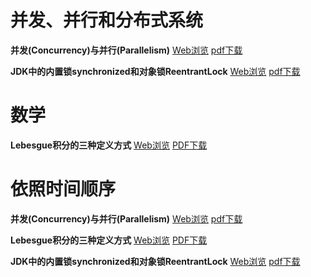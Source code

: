
# 并发、并行和分布式系统

**并发(Concurrency)与并行(Parallelism)**  [Web浏览](https://github.com/QuChunhe/blogs/blob/master/Concurrency_vs_Parallelism.md)  [pdf下载](https://github.com/QuChunhe/blogs/raw/master/files/2020-05-25_Concurrency_vs_Parallelism.pdf)

**JDK中的内置锁synchronized和对象锁ReentrantLock**  [Web浏览](https://github.com/QuChunhe/blogs/blob/master/%E5%86%85%E7%BD%AE%E9%94%81synchronized%E5%92%8C%E5%AF%B9%E8%B1%A1%E9%94%81ReentrantLock.md)  [pdf下载](https://github.com/QuChunhe/blogs/raw/master/files/2020-06-07_synchronized_vs_ReentrantLock.pdf)

# 数学

**Lebesgue积分的三种定义方式**  [Web浏览](https://github.com/QuChunhe/blogs/blob/master/Lebesgue%E7%A7%AF%E5%88%86%E7%9A%84%E4%B8%89%E7%A7%8D%E5%AE%9A%E4%B9%89%E6%96%B9%E5%BC%8F.md)  [PDF下载](https://github.com/QuChunhe/blogs/raw/master/files/2020-05-31_Three_Definition_of_the_Lebesgue_Integral.pdf)


# 依照时间顺序

**并发(Concurrency)与并行(Parallelism)**  [Web浏览](https://github.com/QuChunhe/blogs/blob/master/Concurrency_vs_Parallelism.md)  [pdf下载](https://github.com/QuChunhe/blogs/raw/master/files/2020-05-25_Concurrency_vs_Parallelism.pdf)

**Lebesgue积分的三种定义方式**  [Web浏览](https://github.com/QuChunhe/blogs/blob/master/Lebesgue%E7%A7%AF%E5%88%86%E7%9A%84%E4%B8%89%E7%A7%8D%E5%AE%9A%E4%B9%89%E6%96%B9%E5%BC%8F.md)  [PDF下载](https://github.com/QuChunhe/blogs/raw/master/files/2020-05-31_Three_Definition_of_the_Lebesgue_Integral.pdf)

**JDK中的内置锁synchronized和对象锁ReentrantLock**  [Web浏览](https://github.com/QuChunhe/blogs/blob/master/%E5%86%85%E7%BD%AE%E9%94%81synchronized%E5%92%8C%E5%AF%B9%E8%B1%A1%E9%94%81ReentrantLock.md)  [pdf下载](https://github.com/QuChunhe/blogs/raw/master/files/2020-06-07_synchronized_vs_ReentrantLock.pdf)
